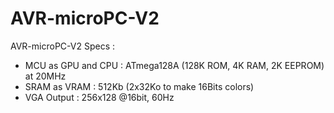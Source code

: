 # AVR-microPC-V2

AVR-microPC-V2 Specs :

* MCU as GPU and CPU : ATmega128A (128K ROM, 4K RAM, 2K EEPROM)  at 20MHz
* SRAM as VRAM : 512Kb (2x32Ko to make 16Bits colors)
* VGA Output : 256x128 @16bit, 60Hz
